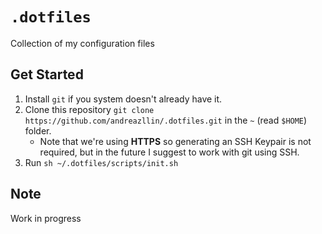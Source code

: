 # `.dotfiles`

Collection of my configuration files

## Get Started

1. Install `git` if you system doesn't already have it.
2. Clone this repository `git clone https://github.com/andreazllin/.dotfiles.git` in the `~` (read `$HOME`) folder.
   - Note that we're using **HTTPS** so generating an SSH Keypair is not required, but in the future I suggest to work with git using SSH.
3. Run `sh ~/.dotfiles/scripts/init.sh`

## Note

Work in progress
